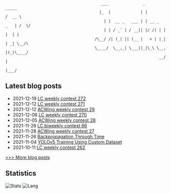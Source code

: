 
```
                                          ___               _              _____ 
                                         |_  |             | |            /  __ \
                                           | |  __ _   ___ | | __ _   _   | /  \/
                                           | | / _` | / __|| |/ /| | | |  | |    
                                       /\__/ /| (_| || (__ |   < | |_| | _| \__/\
                                       \____/  \__,_| \___||_|\_\ \__, |(_)\____/
                                                                   __/ |         
                                                                  |___/          
```

## Latest blog posts
- 2021-12-19 [LC weekly contest 272](https://scnujackychen.github.io/2021/12/19/LC-weekly-contest-272/)
- 2021-12-12 [LC weekly contest 271](https://scnujackychen.github.io/2021/12/12/LC-weekly-contest-271/)
- 2021-12-12 [ACWing weekly contest 29](https://scnujackychen.github.io/2021/12/12/ACWing-weekly-contest-29/)
- 2021-12-06 [LC weekly contest 270](https://scnujackychen.github.io/2021/12/06/LC-weekly-contest-270/)
- 2021-12-05 [ACWing weekly contest 28](https://scnujackychen.github.io/2021/12/05/ACWing-weekly-contest-28/)
- 2021-11-28 [LC biweekly contest 66](https://scnujackychen.github.io/2021/11/28/LC-biweekly-contest-66/)
- 2021-11-28 [ACWing weekly contest 27](https://scnujackychen.github.io/2021/11/28/ACWing-weekly-contest-27/)
- 2021-11-26 [Backpropagation Through Time](https://scnujackychen.github.io/2021/11/26/BPTT/)
- 2021-11-04 [YOLOv5 Training Using Custom Dataset](https://scnujackychen.github.io/2021/11/04/YOLO5/)
- 2021-10-11 [LC weekly contest 262](https://scnujackychen.github.io/2021/10/11/LC-weekly-contest-262/)

[>>> More blog posts](https://jackyc.cn/)


## Statistics
![Stats](https://github-readme-stats.vercel.app/api?username=SCNUJackyChen)
![Lang](https://github-readme-stats.vercel.app/api/top-langs/?username=SCNUJackyChen&hide=ipynb,html&layout=compact)
